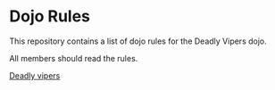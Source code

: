 Dojo Rules
==========

This repository contains a list of dojo rules for the Deadly Vipers dojo.

All members should read the rules.

[Deadly vipers](https://github.com/deadlyvipers)

